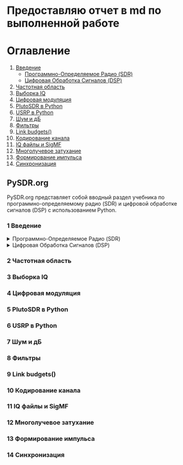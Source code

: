 # Предоставляю отчет в md по выполненной работе
# Оглавление
1. [Введение](#1-введение)
   - [Программно-Определяемое Радио (SDR)](#программно-определяемое-радио-sdr)
   - [Цифровая Обработка Сигналов (DSP)](#цифровая-обработка-сигналов-dsp)
2. [Частотная область](#2-частотная-область)
3. [Выборка IQ](#3-выборка-iq)
4. [Цифровая модуляция](#4-цифровая-модуляция)
5. [PlutoSDR в Python](#5-plutosdr-в-python)
6. [USRP в Python](#6-usrp-в-python)
7. [Шум и дБ](#7-шум-и-дб)
8. [Фильтры](#8-фильтры)
9. [Link budgets()](#9-link-budgets)
10. [Кодирование канала](#10-кодирование-канала)
11. [IQ файлы и SigMF](#11-iq-файлы-и-sigmf)
12. [Многолучевое затухание](#12-многолучевое-затухание)
13. [Формирование импульса](#13-формирование-импульса)
14. [Синхронизация](#14-синхронизация)


## PySDR.org 
 PySDR.org представляет собой вводный раздел учебника по программно-определяемому радио (SDR) и цифровой обработке сигналов (DSP) с использованием Python.
 
### 1 Введение
<details>
 <summary>Программно-Определяемое Радио (SDR) </summary>
Радио, в котором задачи обработки сигналов, традиционно выполняемые аппаратными средствами, осуществляются с помощью программного обеспечения.
</details>
 
 <details><summary>Цифровая Обработка Сигналов (DSP) </summary>
 Цифровая обработка сигналов, в данном случае радиочастотных сигналов.
 </details>

### 2 Частотная область

### 3 Выборка IQ

### 4 Цифровая модуляция


### 5 PlutoSDR в Python

### 6 USRP в Python
### 7 Шум и дБ


### 8 Фильтры


### 9 Link budgets()

### 10 Кодирование канала


### 11 IQ файлы и SigMF

### 12 Многолучевое затухание

### 13 Формирование импульса

### 14 Синхронизация 


